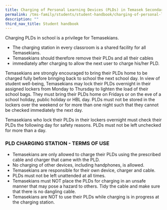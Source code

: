 ```yaml
---
title: Charging of Personal Learning Devices (PLDs) in Temasek Secondary School
permalink: /tms-family/students/student-handbook/charging-of-personal-learning-devices-plds/
description: ""
third_nav_title: Student handbook
---
```

Charging PLDs in school is a privilege for Temasekians.

*   The charging station in every classroom is a shared facility for all Temasekians.
*   Temasekians should therefore remove their PLDs and all their cables
*   immediately after charging to allow the next user to charge his/her PLD.

  

Temasekians are strongly encouraged to bring their PLDs home to be charged fully before bringing back to school the next school day. In view of student well-being, Temasekians may lock their PLDs overnight in their assigned lockers from Monday to Thursday to lighten the load of their school bags. They must bring their PLDs home on Fridays or on the eve of a school holiday, public holiday or HBL day. PLDs must not be stored in the lockers over the weekend or for more than one night such that they cannot be checked immediately the next day.

  

Temasekians who lock their PLDs in their lockers overnight must check their PLDs the following day for safety reasons. PLDs must not be left unchecked for more than a day.

  

### PLD CHARGING STATION - TERMS OF USE

*   Temasekians are only allowed to charge their PLDs using the prescribed cable and charger that came with the PLD.
*   No charging of other devices, including handphones, is allowed.
*   Temasekians are responsible for their own device, charger and cable.
*   PLDs must not be left unattended at all times.
*   Temasekians must NOT place the PLDs for charging in an unsafe manner that may pose a hazard to others. Tidy the cable and make sure that there is no dangling cable.
*   Temasekians are NOT to use their PLDs while charging is in progress at the charging station.